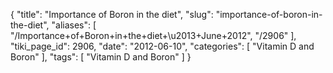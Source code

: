 {
    "title": "Importance of Boron in the diet",
    "slug": "importance-of-boron-in-the-diet",
    "aliases": [
        "/Importance+of+Boron+in+the+diet+\u2013+June+2012",
        "/2906"
    ],
    "tiki_page_id": 2906,
    "date": "2012-06-10",
    "categories": [
        "Vitamin D and Boron"
    ],
    "tags": [
        "Vitamin D and Boron"
    ]
}